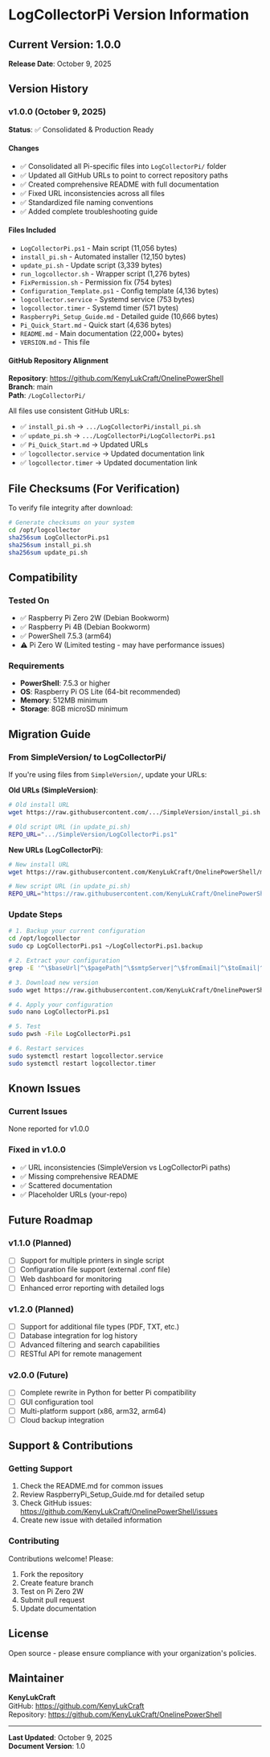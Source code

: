# LogCollectorPi Version Information

## Current Version: 1.0.0
**Release Date**: October 9, 2025

## Version History

### v1.0.0 (October 9, 2025)
**Status**: ✅ Consolidated & Production Ready

#### Changes
- ✅ Consolidated all Pi-specific files into `LogCollectorPi/` folder
- ✅ Updated all GitHub URLs to point to correct repository paths
- ✅ Created comprehensive README with full documentation
- ✅ Fixed URL inconsistencies across all files
- ✅ Standardized file naming conventions
- ✅ Added complete troubleshooting guide

#### Files Included
- `LogCollectorPi.ps1` - Main script (11,056 bytes)
- `install_pi.sh` - Automated installer (12,150 bytes)
- `update_pi.sh` - Update script (3,339 bytes)
- `run_logcollector.sh` - Wrapper script (1,276 bytes)
- `FixPermission.sh` - Permission fix (754 bytes)
- `Configuration_Template.ps1` - Config template (4,136 bytes)
- `logcollector.service` - Systemd service (753 bytes)
- `logcollector.timer` - Systemd timer (571 bytes)
- `RaspberryPi_Setup_Guide.md` - Detailed guide (10,666 bytes)
- `Pi_Quick_Start.md` - Quick start (4,636 bytes)
- `README.md` - Main documentation (22,000+ bytes)
- `VERSION.md` - This file

#### GitHub Repository Alignment
**Repository**: https://github.com/KenyLukCraft/OnelinePowerShell  
**Branch**: main  
**Path**: `/LogCollectorPi/`

All files use consistent GitHub URLs:
- ✅ `install_pi.sh` → `.../LogCollectorPi/install_pi.sh`
- ✅ `update_pi.sh` → `.../LogCollectorPi/LogCollectorPi.ps1`
- ✅ `Pi_Quick_Start.md` → Updated URLs
- ✅ `logcollector.service` → Updated documentation link
- ✅ `logcollector.timer` → Updated documentation link

## File Checksums (For Verification)

To verify file integrity after download:

```bash
# Generate checksums on your system
cd /opt/logcollector
sha256sum LogCollectorPi.ps1
sha256sum install_pi.sh
sha256sum update_pi.sh
```

## Compatibility

### Tested On
- ✅ Raspberry Pi Zero 2W (Debian Bookworm)
- ✅ Raspberry Pi 4B (Debian Bookworm)
- ✅ PowerShell 7.5.3 (arm64)
- ⚠️ Pi Zero W (Limited testing - may have performance issues)

### Requirements
- **PowerShell**: 7.5.3 or higher
- **OS**: Raspberry Pi OS Lite (64-bit recommended)
- **Memory**: 512MB minimum
- **Storage**: 8GB microSD minimum

## Migration Guide

### From SimpleVersion/ to LogCollectorPi/

If you're using files from `SimpleVersion/`, update your URLs:

**Old URLs (SimpleVersion)**:
```bash
# Old install URL
wget https://raw.githubusercontent.com/.../SimpleVersion/install_pi.sh

# Old script URL (in update_pi.sh)
REPO_URL=".../SimpleVersion/LogCollectorPi.ps1"
```

**New URLs (LogCollectorPi)**:
```bash
# New install URL
wget https://raw.githubusercontent.com/KenyLukCraft/OnelinePowerShell/main/LogCollectorPi/install_pi.sh

# New script URL (in update_pi.sh)
REPO_URL="https://raw.githubusercontent.com/KenyLukCraft/OnelinePowerShell/main/LogCollectorPi/LogCollectorPi.ps1"
```

### Update Steps
```bash
# 1. Backup your current configuration
cd /opt/logcollector
sudo cp LogCollectorPi.ps1 ~/LogCollectorPi.ps1.backup

# 2. Extract your configuration
grep -E '^\$baseUrl|^\$pagePath|^\$smtpServer|^\$fromEmail|^\$toEmail|^\$base64Password' ~/LogCollectorPi.ps1.backup

# 3. Download new version
sudo wget https://raw.githubusercontent.com/KenyLukCraft/OnelinePowerShell/main/LogCollectorPi/LogCollectorPi.ps1 -O LogCollectorPi.ps1

# 4. Apply your configuration
sudo nano LogCollectorPi.ps1

# 5. Test
sudo pwsh -File LogCollectorPi.ps1

# 6. Restart services
sudo systemctl restart logcollector.service
sudo systemctl restart logcollector.timer
```

## Known Issues

### Current Issues
None reported for v1.0.0

### Fixed in v1.0.0
- ✅ URL inconsistencies (SimpleVersion vs LogCollectorPi paths)
- ✅ Missing comprehensive README
- ✅ Scattered documentation
- ✅ Placeholder URLs (your-repo)

## Future Roadmap

### v1.1.0 (Planned)
- [ ] Support for multiple printers in single script
- [ ] Configuration file support (external .conf file)
- [ ] Web dashboard for monitoring
- [ ] Enhanced error reporting with detailed logs

### v1.2.0 (Planned)
- [ ] Support for additional file types (PDF, TXT, etc.)
- [ ] Database integration for log history
- [ ] Advanced filtering and search capabilities
- [ ] RESTful API for remote management

### v2.0.0 (Future)
- [ ] Complete rewrite in Python for better Pi compatibility
- [ ] GUI configuration tool
- [ ] Multi-platform support (x86, arm32, arm64)
- [ ] Cloud backup integration

## Support & Contributions

### Getting Support
1. Check the README.md for common issues
2. Review RaspberryPi_Setup_Guide.md for detailed setup
3. Check GitHub issues: https://github.com/KenyLukCraft/OnelinePowerShell/issues
4. Create new issue with detailed information

### Contributing
Contributions welcome! Please:
1. Fork the repository
2. Create feature branch
3. Test on Pi Zero 2W
4. Submit pull request
5. Update documentation

## License
Open source - please ensure compliance with your organization's policies.

## Maintainer
**KenyLukCraft**  
GitHub: https://github.com/KenyLukCraft  
Repository: https://github.com/KenyLukCraft/OnelinePowerShell

---

**Last Updated**: October 9, 2025  
**Document Version**: 1.0

